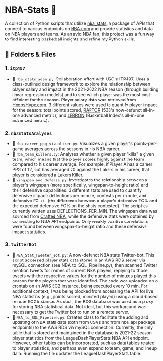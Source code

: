 # NBA-Stats 🏀

A collection of Python scripts that utilize [nba_stats](https://github.com/swar/nba_api), a package of APIs that connect to various endpoints on [NBA.com](https://www.nba.com/stats) and provide statistics and data on NBA players and teams. As an avid NBA fan, this project was a fun way to find interesting basketball insights and refine my Python skills.

## 📁 Folders & Files

### 1. `itp487`
- 📜 `nba_stats_adam.py`: Collaboration effort with USC's ITP487. Uses a class-outlined design framework to explore the relationship between player salary and impact in the 2021-2022 NBA season (through building linear regression models) and to see which player was the most cost-efficient for the season. Player salary data was retrieved from [HoopsHype.com](https://hoopshype.com/salaries/players/). 3 different values were used to quantify player impact for the season: total points scored, [RAPTOR](https://projects.fivethirtyeight.com/nba-player-ratings/) (538's now-defunct all-in-one advanced metric), and [LEBRON](https://www.bball-index.com/lebron-database/) (Basketball Index's all-in-one advanced metric). 

### 2. `nbaStatsAnalyses`
- 📜 `nba_career_ppg_visualizer.py`: Visualizes a given player's points-per-game averages across the seasons in his NBA career. 
- 📜 `nba_team_killers.py`: Analyzes whether a given player "kills" a given team, which means that the player scores highly against the team compared to his career average. For example, if Player A has a career PPG of 12, but has averaged 20 against the Lakers in his career, that player is considered a Lakers Killer. 
- 📜 `wingspan_and_defense.py`: Investigates the relationship between a player's wingspan (more specifically, wingspan-to-height ratio) and their defensive capabilities. 3 different stats are used to quantify defensive impact: deflections per minute, contests per minute, and defensive FG +/- (the difference 
between a player's defensive FG% and the expected defensive FG% on the shots contested). The script as
currently written uses DEFLECTIONS_PER_MIN. The wingspan data was sourced from [Crafted NBA](https://craftednba.com/player-traits/length), while the defensive stats were obtained by connecting to NBA API endpoints. Only weakly positive correlations were found between wingspan-to-height ratio and these defensive impact statistics.

### 3. `twitterBot`
- 📜 `NBA_Stat_Tweeter_Bot.py`: A now-defunct NBA stats Twitter-bot. This script accessed player stats data stored in an AWS RDS server via mySQL connection (see NBA_to_SQL_Pipeline.py), then scanned Twitter mention tweets for names of current NBA players, replying to those tweets with the respective values for the number of minutes played this season for the players that were identified. The code was uploaded on a crontab on an AWS EC2 instance, being executed every 10 min. For additional context, I was being blocked from accessing the API for live NBA statistics (e.g., points scored, minuted played) using a cloud-based remote EC2 instance. As such, the RDS database was used as a proxy for storing NBA statistical data. Not ideal, but this workaround was necessary to get the Twitter bot to run on a remote server.
- 📜 `NBA_to_SQL_Pipeline.py`: Creates class to facilitate the adding and updating of NBA stats data (both from CSVs and from nba_api package endpoints) to the AWS RDS via mySQL connection. Currently, the only table that is stored and maintained in the database is 2021-22 season player statistics from the LeagueDashPlayerStats NBA API endpoint. However, other tables can be incorporated, such as data tables related to player statistics, and perhaps even expand to team, game, and lineup data. Running the file updates the LeagueDashPlayerStats table.
